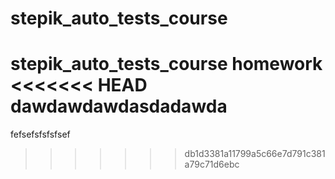 # stepik_auto_tests_course
stepik_auto_tests_course homework
<<<<<<< HEAD
dawdawdawdasdadawda
=======
fefsefsfsfsfsef
>>>>>>> db1d3381a11799a5c66e7d791c381a79c71d6ebc

